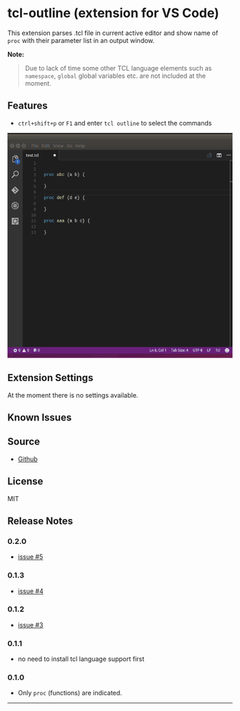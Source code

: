 # tcl-outline (extension for VS Code)

This extension parses .tcl file in current active editor and show name of `proc` with their parameter list in an output window.

**Note:**
> Due to lack of time some other TCL language elements such as `namespace`, `global` global variables etc. are not included at the moment.
> 

## Features

* `ctrl+shift+p` or `F1` and enter `tcl outline` to select the commands

![example](images/ex.gif)

## Extension Settings

At the moment there is no settings available.

## Known Issues

## Source

* [Github](https://github.com/raycarter/tcl-outline-vscode)

## License

MIT

## Release Notes

### 0.2.0

* [issue #5](https://github.com/raycarter/tcl-outline-vscode/issues/5)

### 0.1.3

* [issue #4](https://github.com/raycarter/tcl-outline-vscode/issues/4)

### 0.1.2

* [issue #3](https://github.com/raycarter/tcl-outline-vscode/issues/3)

### 0.1.1

* no need to install tcl language support first

### 0.1.0

* Only `proc` (functions) are indicated.

-----------------------------------------------------------------------------------------------------------

